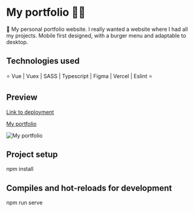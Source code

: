 # My portfolio 👩‍💻

🔹 My personal portfolio website. I really wanted a website where I had all my projects. Mobile first designed, with a burger menu and adaptable to desktop.

## Technologies used

⭐ Vue | Vuex | SASS | Typescript | Figma | Vercel | Eslint ⭐

## Preview

[Link to deployment](https://lola-rufino-dev.vercel.app/)

[My portfolio](https://i.ibb.co/mtZp5my/portfolio.gif)

<img src="https://i.ibb.co/mtZp5my/portfolio.gif" alt="My portfolio" />

## Project setup

npm install

## Compiles and hot-reloads for development

npm run serve
